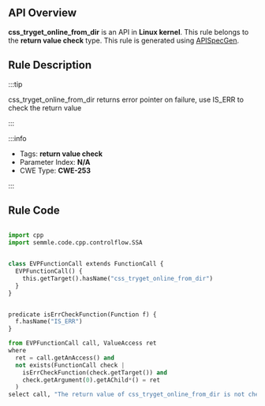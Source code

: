 ---
---


## API Overview
**css_tryget_online_from_dir** is an API in **Linux kernel**. This rule belongs to the **return value check** type. This rule is generated using [APISpecGen](../../tools/APISpecGen).
## Rule Description

:::tip

css_tryget_online_from_dir returns error pointer on failure, use IS_ERR to check the return value

:::

:::info

- Tags: **return value check**
- Parameter Index: **N/A**
- CWE Type: **CWE-253**

:::

## Rule Code
```python

import cpp
import semmle.code.cpp.controlflow.SSA


class EVPFunctionCall extends FunctionCall {
  EVPFunctionCall() {
    this.getTarget().hasName("css_tryget_online_from_dir")
  }
}


predicate isErrCheckFunction(Function f) {
  f.hasName("IS_ERR") 
}

from EVPFunctionCall call, ValueAccess ret
where
  ret = call.getAnAccess() and
  not exists(FunctionCall check |
    isErrCheckFunction(check.getTarget()) and
    check.getArgument(0).getAChild*() = ret
  )
select call, "The return value of css_tryget_online_from_dir is not checked with IS_ERR."
    
```